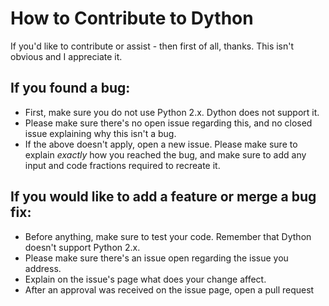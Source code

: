 # How to Contribute to Dython
If you'd like to contribute or assist - then first of all, thanks. This isn't obvious and I appreciate it.

## If you found a bug:
* First, make sure you do not use Python 2.x. Dython does not support it.
* Please make sure there's no open issue regarding this, and no closed issue explaining why this isn't a bug.
* If the above doesn't apply, open a new issue. Please make sure to explain _exactly_ how you reached the bug, and 
make sure to add any input and code fractions required to recreate it.

## If you would like to add a feature or merge a bug fix:
* Before anything, make sure to test your code. Remember that Dython doesn't support Python 2.x.
* Please make sure there's an issue open regarding the issue you address.
* Explain on the issue's page what does your change affect.
* After an approval was received on the issue page, open a pull request
